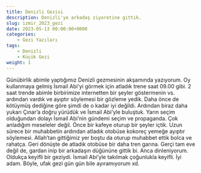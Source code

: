 ```yaml
---
title: Denizli Gezisi
description: Denizli'ye arkadaş ziyaretine gittik.
slug: izmir_2023_gezi
date: 2023-05-13 00:00:00+0000
categories:
    - Gezi Yazıları
tags:
    - Denizli
    - Küçük Gezi
weight: 1
---
```


Günübirlik abimle yaptığımız Denizli gezmesinin akşamında yazıyorum. Oy kullanmaya gelmiş İsmail Abi’yi görmek için atladık trene saat 09.00 gibi. 2 saat trende abimle birbirimize internetten bir şeyler göstermenin vs. ardından vardık ve ayıptır söylemesi bir gözleme yedik. Daha önce de kötüymüş dediğine göre şimdi de o kadar iyi değildi. Ardından biraz daha yukarı Çınar’a doğru yürüdük ve İsmail Abi’yle buluştuk. Yarın seçim olduğundan dolayı İsmail Abi’nin gündemi seçim ve propaganda. Çok anladığım meseleler değil. Önce bir kafeye oturup bir şeyler içtik. Uzun sürece bir muhabbetin ardından atladık otobüse kokoreç yemeğe ayıptır söylemesi. Allah’tan gittiğimiz yer boştu da oturup muhabbet ettik bolca ve rahatça. Geri dönüşte de atladık otobüse bir daha tren garına. Gerçi tam eve değil de, gardan inip bir arkadaşın düğününe gittik bi. Anca dinleniyorum. Oldukça keyifli bir geziydi. İsmail Abi’yle takılmak çoğunlukla keyifli. İyi adam. Böyle, ufak gezi gün gün bile ayıramıyorum xd.
